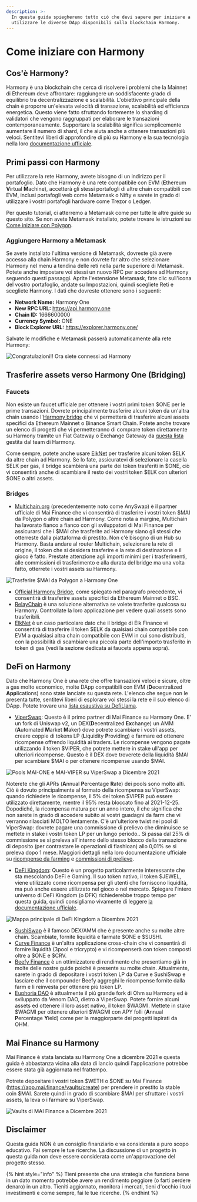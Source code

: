 ```yaml
---
description: >-
  In questa guida spiegheremo tutto ciò che devi sapere per iniziare a
  utilizzare le diverse DApp disponibili sulla blockchain Harmony.
---
```


# Come iniziare con Harmony

## Cos'è Harmony?

Harmony è una blockchain che cerca di risolvere i problemi che la Mainnet di Ethereum deve affrontare: raggiungere un soddisfacente grado di equilibrio tra decentralizzazione e scalabilità. L'obiettivo principale della chain è proporre un'elevata velocità di transazione, scalabilità ed efficienza energetica. Questo viene fatto sfruttando fortemente lo sharding di validatori che vengono raggruppati per elaborare le transazioni contemporaneamente. Supportare la scalabilità significa semplicemente aumentare il numero di shard, il che aiuta anche a ottenere transazioni più veloci. Sentitevi liberi di approfondire di più su Harmony e la sua tecnologia nella loro [documentazione ufficiale](https://docs.harmony.one/home/general/technology).

## Primi passi con Harmony

Per utilizzare la rete Harmony, avrete bisogno di un indirizzo per il portafoglio. Dato che Harmony è una rete compatibile con EVM (**E**thereum **V**irtual **M**achine), accetterà gli stessi portafogli di altre chain compatibili con EVM, inclusi portafogli web come Metamask o Nifty e sarete in grado di utilizzare i vostri portafogli hardware come Trezor o Ledger.

Per questo tutorial, ci atterremo a Metamask come per tutte le altre guide su questo sito. Se non avete Metamask installato, potete trovare le istruzioni su [Come iniziare con Polygon](../../polygon-tutorials/how-to-get-started-on-polygon.md).

### Aggiungere Harmony a Metamask

Se avete installato l'ultima versione di Metamask, dovreste già avere accesso alla chain Harmony e non dovrete far altro che selezionare Harmony nel menu a tendina delle reti nella parte superiore di Metamask. Potete anche impostare voi stessi un nuovo RPC per accedere ad Harmony seguendo questi passaggi. Aprite l'estensione Metamask, fate clic sull'icona del vostro portafoglio, andate su Impostazioni, quindi scegliete Reti e scegliete Harmony. I dati che dovreste ottenere sono i seguenti:

* **Network Name:** Harmony One
* **New RPC URL:** https://api.harmony.one
* **Chain ID:** 1666600000
* **Currency Symbol:** ONE
* **Block Explorer URL:** https://explorer.harmony.one/

Salvate le modifiche e Metamask passerà automaticamente alla rete Harmony:

![Congratulazioni!! Ora siete connessi ad Harmony](../../.gitbook/assets/Harmony-onboarding-1.png)

## Trasferire assets verso Harmony One (Bridging)

### Faucets

Non esiste un faucet ufficiale per ottenere i vostri primi token $ONE per le prime transazioni. Dovrete principalmente trasferire alcuni token da un'altra chain usando l'[Harmony bridge](https://bridge.harmony.one/erc20) che vi permetterà di trasferire alcuni assets specifici da Ethereum Mainnet o Binance Smart Chain. Potete anche trovare un elenco di progetti che vi permetteranno di comprare token direttamente su Harmony tramite un Fiat Gateway o Exchange Gateway da [questa lista](https://docs.harmony.one/home/developers/harmony-stack#bridges-fiat-gateways-exchanges) gestita dal team di Harmony.

Come sempre, potete anche usare [ElkNet](https://app.elk.finance/#/elknet) per trasferire alcuni token $ELK da altre chain ad Harmony. Se lo fate, assicuratevi di selezionare la casella $ELK per gas, il bridge scambierà una parte dei token trasferiti in $ONE, ciò vi consentirà anche di scambiare il resto dei vostri token $ELK con ulteriori $ONE o altri assets.

### Bridges

* [Multichain.org](https://app.multichain.org/#/router) (precedentemente noto come AnySwap) è il partner ufficiale di Mai Finance che vi consentirà di trasferire i vostri token $MAI da Polygon o altre chain ad Harmony. Come nota a margine, Multichain ha lavorato fianco a fianco con gli sviluppatori di Mai Finance per assicurarsi che i $MAI che trasferite ad Harmony siano gli stessi che otterreste dalla piattaforma di prestito. Non c'è bisogno di un Hub su Harmony. Basta andare al router Multichain, selezionare la rete di origine, il token che si desidera trasferire e la rete di destinazione e il gioco è fatto. Prestate attenzione agli importi minimi per i trasferimenti, alle commissioni di trasferimento e alla durata del bridge ma una volta fatto, otterrete i vostri assets su Harmony.

![Trasferire $MAI da Polygon a Harmony One](../../.gitbook/assets/Harmony-onboarding-2.png)

* [Official Harmony Bridge](https://bridge.harmony.one/erc20), come spiegato nel paragrafo precedente, vi consentirà di trasferire assets specifici da Ethereum Mainnet o BSC.
* [RelayChain](https://app.relaychain.com/#/cross-chain-bridge-transfer) è una soluzione alternativa se volete trasferire qualcosa su Harmony. Controllate la loro applicazione per vedere quali assets sono trasferibili.
* [ElkNet](https://app.elk.finance/#/elknet) è un caso particolare dato che il bridge di Elk Finance vi consentirà di trasferire il token $ELK da qualsiasi chain compatibile con EVM a qualsiasi altra chain compatibile con EVM in cui sono distribuiti, con la possibilità di scambiare una piccola parte dell'importo trasferito in token di gas (vedi la sezione dedicata ai faucets appena sopra).

## DeFi on Harmony

Dato che Harmony One è una rete che offre transazioni veloci e sicure, oltre a gas molto economico, molte DApp compatibili con EVM (**D**ecentralized **App**lications) sono state lanciate su questa rete. L'elenco che segue non le presenta tutte, sentitevi liberi di esplorare voi stessi la rete e il suo elenco di DApp. Potete trovare una [lista esaustiva su DefiLlama](https://defillama.com/chain/Harmony).

* [ViperSwap](https://viper.exchange/#/swap): Questo è il primo partner di Mai Finance su Harmony One. E' un fork di Uniswap v2, un DEX(**D**ecentralized **Ex**change) un AMM (**A**utomated **M**arket **M**aker) dove potrete scambiare i vostri assets, creare coppie di tokens LP (**L**iquidity **P**roviding) e farmare ed ottenere ricompense offrendo liquidità ai traders. Le ricompense vengono pagate utilizzando il token $VIPER, che potrete mettere in stake ull'app per ulteriori ricompense. Questo è il DEX dove troverete della liquidità $MAI per scambiare $MAI o per ottenere ricompense usando $MAI.

![Pools $MAI-$ONE e $MAI-$VIPER su ViperSwap a Dicembre 2021](../../.gitbook/assets/Harmony-onboarding-3.png)

Noterete che gli APRs (**A**nnual **P**ercentage **R**ate) dei pools sono molto alti. Ciò è dovuto principalmente al formato della ricompensa su ViperSwap: quando richiedete le ricompense, il 5% dei token $VIPER può essere utilizzato direttamente, mentre il 95% resta bloccato fino al 2021-12-25. Dopodiché, la ricompensa matura per un anno intero, il che significa che non sarete in grado di accedere subito ai vostri guadagni da farm che vi verranno rilasciati MOLTO lentamente. C'è un'ulteriore twist nei pool di ViperSwap: dovrete pagare una commissione di prelievo che diminuisce se mettete in stake i vostri token LP per un lungo periodo.. Si passa dal 25% di commissione se si preleva all'interno dello stesso blocco della transazione di deposito (per contrastare le operazioni di flashloan) allo 0,01% se si preleva dopo 1 mese. Maggiori dettagli nella loro documentazione ufficiale su [ricompense da farming](https://docs.venomdao.org/viper/tokenomics#bbd0) e [commissioni di prelievo](https://docs.venomdao.org/viper/fees).

* [DeFi Kingdom](https://game.defikingdoms.com/#/): Questo è un progetto particolarmente interessante che sta mescolando DeFi e Gaming. Il suo token nativo, il token $JEWEL, viene utilizzato come ricompensa per gli utenti che forniscono liquidità, ma può anche essere utilizzato nel gioco o nel mercato. Spiegare l'intero universo di DeFi Kingdom (o DFK) richiederebbe troppo tempo per questa guida, quindi consigliamo vivamente di leggere [la documentazione ufficiale](https://docs.defikingdoms.com).

![Mappa principale di DeFi Kingdom a Dicembre 2021](../../.gitbook/assets/Harmony-onboarding-4.png)

* [SushiSwap](https://app.sushi.com) è il famoso DEX/AMM che è presente anche su molte altre chain. Scambiate, fornite liquidità e farmate $ONE e $SUSHI.
* [Curve Finance](https://harmony.curve.fi) è un'altra applicazione cross-chain che vi consentirà di fornire liquidità (3pool e tricrypto) e vi ricompenserà con token composti oltre a $ONE e $CRV.
* [Beefy Finance](https://app.beefy.finance/#/harmony) è un ottimizzatore di rendimento che presentiamo già in molte delle nostre guide poiché è presente su molte chain. Attualmente, sarete in grado di depositare i vostri token LP da Curve e SushiSwap e lasciare che il compounder Beefy aggreghi le ricompense fornite dalla farm e li reinvesta per ottenere più token LP.
* [Euphoria DAO](https://app.euphoria.money/#/dashboard) è attualmente il più grande fork di Ohm su Harmony ed è sviluppato da Venom DAO, dietro a ViperSwap. Potete fornire alcuni assets ed ottenere il loro asset nativo, il token $WAGMI. Mettete in stake $WAGMI per ottenere ulteriori $WAGMI con APY folli (**A**nnual **P**ercentage **Y**ield) come per la maggiorparte dei progetti ispirati da OHM.

## Mai Finance su Harmony

Mai Finance è stata lanciata su Harmony One a dicembre 2021 e questa guida è abbastanza vicina alla data di lancio quindi l'applicazione potrebbe essere stata già aggiornata nel frattempo.

Potrete depositare i vostri token $WETH o $ONE su Mai Finance (https://app.mai.finance/vaults/create) per prendere in prestito la stable coin $MAI. Sarete quindi in grado di scambiare $MAI per sfruttare i vostri assets, la leva o i farmare su ViperSwap.

![Vaults di MAI Finance a Dicembre 2021](../../.gitbook/assets/Harmony-onboarding-5.png)

## Disclaimer

Questa guida NON è un consiglio finanziario e va considerata a puro scopo educativo. Fai sempre le tue ricerche. La discussione di un progetto in questa guida non deve essere considerata come un'approvazione del progetto stesso.

{% hint style="info" %}
Tieni presente che una strategia che funziona bene in un dato momento potrebbe avere un rendimento peggiore (o farti perdere denaro) in un altro. Tieniti aggiornato, monitora i mercati, tieni d'occhio i tuoi investimenti e come sempre, fai le tue ricerche.
{% endhint %}
